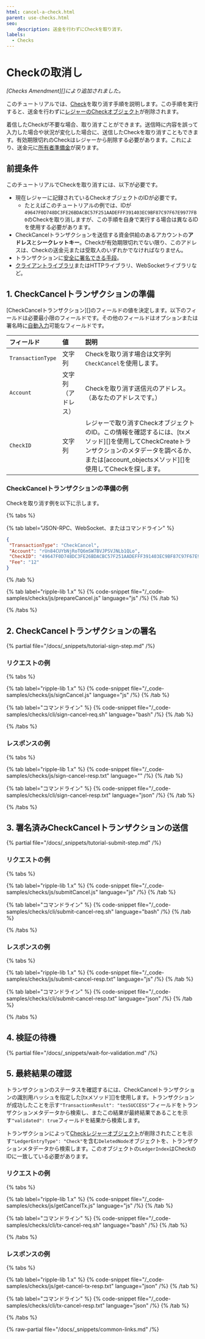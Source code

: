 ```yaml
---
html: cancel-a-check.html
parent: use-checks.html
seo:
    description: 送金を行わずにCheckを取り消す。
labels:
  - Checks
---
```

# Checkの取消し

_[Checks Amendment][]により追加されました。_

このチュートリアルでは、[Check](../../../../concepts/payment-types/checks.md)を取り消す手順を説明します。この手順を実行すると、送金を行わずに[レジャーのCheckオブジェクト](../../../../references/protocol/ledger-data/ledger-entry-types/check.md)が削除されます。

着信したCheckが不要な場合、取り消すことができます。送信時に内容を誤って入力した場合や状況が変化した場合に、送信したCheckを取り消すこともできます。有効期限切れのCheckはレジャーから削除する必要があります。これにより、送金元に[所有者準備金](../../../../concepts/accounts/reserves.md#所有者準備金)が戻ります。

## 前提条件

このチュートリアルでCheckを取り消すには、以下が必要です。

- 現在レジャーに記録されているCheckオブジェクトのIDが必要です。
    - たとえばこのチュートリアルの例では、IDが`49647F0D748DC3FE26BDACBC57F251AADEFFF391403EC9BF87C97F67E9977FB0`のCheckを取り消しますが、この手順を自身で実行する場合は異なるIDを使用する必要があります。
- CheckCancelトランザクションを送信する資金供給のあるアカウントの**アドレス**と**シークレットキー**。Checkが有効期限切れでない限り、このアドレスは、Checkの送金元または受取人のいずれかでなければなりません。
- トランザクションに[安全に署名できる手段](../../../../concepts/transactions/secure-signing.md)。
- [クライアントライブラリ](../../../../references/client-libraries.md)またはHTTPライブラリ、WebSocketライブラリなど。


## 1. CheckCancelトランザクションの準備

[CheckCancelトランザクション][]のフィールドの値を決定します。以下のフィールドは必要最小限のフィールドです。その他のフィールドはオプションまたは署名時に[自動入力](../../../../references/protocol/transactions/common-fields.md#自動入力可能なフィールド)可能なフィールドです。

| フィールド             | 値            | 説明                           |
|:------------------|:-----------------|:--------------------------------------|
| `TransactionType` | 文字列           | Checkを取り消す場合は文字列`CheckCancel`を使用します。 |
| `Account`         | 文字列（アドレス） | Checkを取り消す送信元のアドレス。（あなたのアドレスです。） |
| `CheckID`         | 文字列           | レジャーで取り消すCheckオブジェクトのID。この情報を確認するには、[txメソッド][]を使用してCheckCreateトランザクションのメタデータを調べるか、または[account_objectsメソッド][]を使用してCheckを探します。 |

### CheckCancelトランザクションの準備の例

Checkを取り消す例を以下に示します。

{% tabs %}

{% tab label="JSON-RPC、WebSocket、またはコマンドライン" %}
```json
{
 "TransactionType": "CheckCancel",
 "Account": "rUn84CUYbNjRoTQ6mSW7BVJPSVJNLb1QLo",
 "CheckID": "49647F0D748DC3FE26BDACBC57F251AADEFFF391403EC9BF87C97F67E9977FB0",
 "Fee": "12"
}
```
{% /tab %}

{% tab label="ripple-lib 1.x" %}
{% code-snippet file="/_code-samples/checks/js/prepareCancel.js" language="js" /%}
{% /tab %}

{% /tabs %}

## 2. CheckCancelトランザクションの署名

{% partial file="/docs/_snippets/tutorial-sign-step.md" /%} 

### リクエストの例

{% tabs %}

{% tab label="ripple-lib 1.x" %}
{% code-snippet file="/_code-samples/checks/js/signCancel.js" language="js" /%}
{% /tab %}

{% tab label="コマンドライン" %}
{% code-snippet file="/_code-samples/checks/cli/sign-cancel-req.sh" language="bash" /%}
{% /tab %}

{% /tabs %}


### レスポンスの例

{% tabs %}

{% tab label="ripple-lib 1.x" %}
{% code-snippet file="/_code-samples/checks/js/sign-cancel-resp.txt" language="" /%}
{% /tab %}

{% tab label="コマンドライン" %}
{% code-snippet file="/_code-samples/checks/cli/sign-cancel-resp.txt" language="json" /%}
{% /tab %}

{% /tabs %}


## 3. 署名済みCheckCancelトランザクションの送信

{% partial file="/docs/_snippets/tutorial-submit-step.md" /%} 

### リクエストの例

{% tabs %}

{% tab label="ripple-lib 1.x" %}
{% code-snippet file="/_code-samples/checks/js/submitCancel.js" language="js" /%}
{% /tab %}

{% tab label="コマンドライン" %}
{% code-snippet file="/_code-samples/checks/cli/submit-cancel-req.sh" language="bash" /%}
{% /tab %}

{% /tabs %}


### レスポンスの例

{% tabs %}

{% tab label="ripple-lib 1.x" %}
{% code-snippet file="/_code-samples/checks/js/submit-cancel-resp.txt" language="js" /%}
{% /tab %}

{% tab label="コマンドライン" %}
{% code-snippet file="/_code-samples/checks/cli/submit-cancel-resp.txt" language="json" /%}
{% /tab %}

{% /tabs %}

## 4. 検証の待機

{% partial file="/docs/_snippets/wait-for-validation.md" /%} 

## 5. 最終結果の確認

トランザクションのステータスを確認するには、CheckCancelトランザクションの識別用ハッシュを指定した[txメソッド][]を使用します。トランザクションが成功したことを示す`"TransactionResult": "tesSUCCESS"`フィールドをトランザクションメタデータから検索し、またこの結果が最終結果であることを示す`"validated": true`フィールドを結果から検索します。

トランザクションによって[Checkレジャーオブジェクト](../../../../references/protocol/ledger-data/ledger-entry-types/check.md)が削除されたことを示す`"LedgerEntryType": "Check"`を含む`DeletedNode`オブジェクトを、トランザクションメタデータから検索します。このオブジェクトの`LedgerIndex`はCheckのIDに一致している必要があります。

### リクエストの例

{% tabs %}

{% tab label="ripple-lib 1.x" %}
{% code-snippet file="/_code-samples/checks/js/getCancelTx.js" language="js" /%}
{% /tab %}

{% tab label="コマンドライン" %}
{% code-snippet file="/_code-samples/checks/cli/tx-cancel-req.sh" language="bash" /%}
{% /tab %}

{% /tabs %}


### レスポンスの例

{% tabs %}

{% tab label="ripple-lib 1.x" %}
{% code-snippet file="/_code-samples/checks/js/get-cancel-tx-resp.txt" language="json" /%}
{% /tab %}

{% tab label="コマンドライン" %}
{% code-snippet file="/_code-samples/checks/cli/tx-cancel-resp.txt" language="json" /%}
{% /tab %}

{% /tabs %}

{% raw-partial file="/docs/_snippets/common-links.md" /%}
